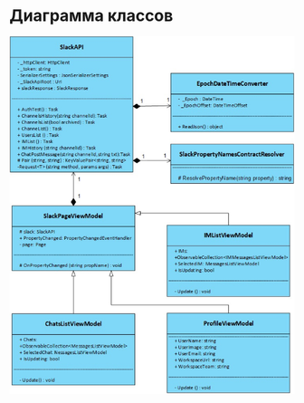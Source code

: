 ﻿# Диаграмма классов

![Диаграмма классов](https://github.com/kateLap/SlackClient/blob/master/Images/Diagrams/Classes/Classes.jpg)
